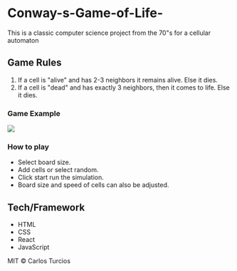 # Conway-s-Game-of-Life-
This is a classic computer science project from the 70"s for a cellular automaton 


## Game Rules 

1.  If a cell is "alive" and has 2-3 neighbors it remains alive. Else it dies.
2. If a cell is "dead" and has exactly 3 neighbors, then it comes to life. Else it dies.

### Game Example
<img src="https://media.giphy.com/media/r0tJBF2WCIqaqMjFFZ/giphy.gif"/>

### How to play

-  Select board size.
-  Add cells or select random.
-  Click start run the simulation.
-  Board size and speed of cells can also be adjusted. 


## Tech/Framework

- HTML
- CSS
- React
- JavaScript 




MIT © Carlos Turcios
